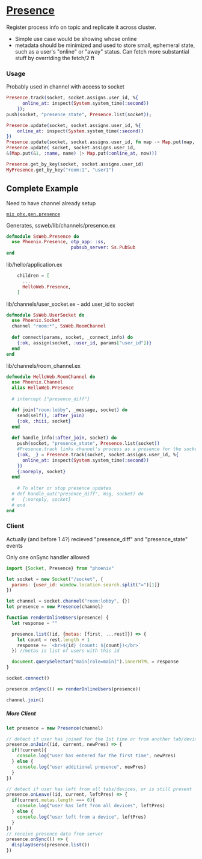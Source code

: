 # [Presence](https://hexdocs.pm/phoenix/Phoenix.Presence.html#c:fetch/2)

Register process info on topic and replicate it across cluster.

- Simple use case would be showing whose online
- metadata should be minimized and used to store small, ephemeral state, such as a user's "online" or "away" status. Can fetch more substantial stuff by overriding the fetch/2 ft

### Usage

Probably used in channel with access to socket

```elixir
Presence.track(socket, socket.assigns.user_id, %{
      online_at: inspect(System.system_time(:second))
    });
push(socket, "presence_state", Presence.list(socket));

Presence.update(socket, socket.assigns.user_id, %{
	online_at: inspect(System.system_time(:second))
})
Presence.update(socket, socket.assigns.user_id, fn map -> Map.put(map, :name, name) end)
Presence.update( socket, socket.assigns.user_id,
&(Map.put(&1, :name, name) |> Map.put(:online_at, now)))

Presence.get_by_key(socket, socket.assigns.user_id)
MyPresence.get_by_key("room:1", "user1")
```

## Complete Example

Need to have channel already setup

 [`mix phx.gen.presence`](https://hexdocs.pm/phoenix/Mix.Tasks.Phx.Gen.Presence.html) 

Generates, ssweb/lib/channels/presence.ex

```elixir
defmodule SsWeb.Presence do
  use Phoenix.Presence, otp_app: :ss,
                        pubsub_server: Ss.PubSub
end
```

lib/hello/application.ex

```elixir
    children = [
      ...
      HelloWeb.Presence,
    ]
```

lib/channels/user_socket.ex - add user_id to socket

```elixir
defmodule SsWeb.UserSocket do
  use Phoenix.Socket
  channel "room:*", SsWeb.RoomChannel
  
  def connect(params, socket, _connect_info) do
    {:ok, assign(socket, :user_id, params["user_id"])}
  end
end
```

lib/channels/room_channel.ex

```elixir
defmodule HelloWeb.RoomChannel do
  use Phoenix.Channel
  alias HelloWeb.Presence
  
  # intercept ["presence_diff"]

  def join("room:lobby", _message, socket) do
    send(self(), :after_join)
    {:ok, :hiii, socket}
  end
  
  def handle_info(:after_join, socket) do
    push(socket, "presence_state", Presence.list(socket))
    #Presence.track links channel's process as a presence for the socket's userID with map of metadata
    {:ok, _} = Presence.track(socket, socket.assigns.user_id, %{
      online_at: inspect(System.system_time(:second))
    })
    {:noreply, socket}
  end
  
    # To alter or stop presence updates
  # def handle_out("presence_diff", msg, socket) do
  #   {:noreply, socket}
  # end
end
```

### Client

Actually (and before 1.4?) recieved "presence_diff" and "presence_state" events

Only one onSync handler allowed

```js
import {Socket, Presence} from "phoenix"

let socket = new Socket("/socket", {
  params: {user_id: window.location.search.split("=")[1]}
})

let channel = socket.channel("room:lobby", {})
let presence = new Presence(channel)

function renderOnlineUsers(presence) {
  let response = ""

  presence.list((id, {metas: [first, ...rest]}) => {
    let count = rest.length + 1
    response += `<br>${id} (count: ${count})</br>`
  }) //metas is list of users with this id

  document.querySelector("main[role=main]").innerHTML = response
}

socket.connect()

presence.onSync(() => renderOnlineUsers(presence))

channel.join()
```

##### More Client

```js
let presence = new Presence(channel)

// detect if user has joined for the 1st time or from another tab/device
presence.onJoin((id, current, newPres) => {
  if(!current){
    console.log("user has entered for the first time", newPres)
  } else {
    console.log("user additional presence", newPres)
  }
})

// detect if user has left from all tabs/devices, or is still present
presence.onLeave((id, current, leftPres) => {
  if(current.metas.length === 0){
    console.log("user has left from all devices", leftPres)
  } else {
    console.log("user left from a device", leftPres)
  }
})
// receive presence data from server
presence.onSync(() => {
  displayUsers(presence.list())
})
```

